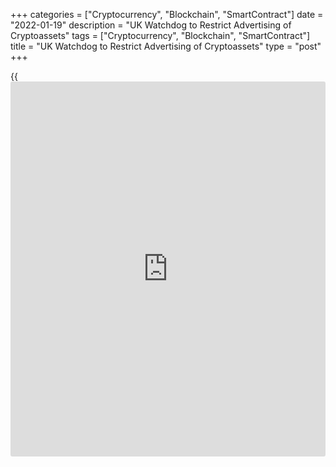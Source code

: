 +++
categories = ["Cryptocurrency", "Blockchain", "SmartContract"]
date = "2022-01-19"
description = "UK Watchdog to Restrict Advertising of Cryptoassets"
tags = ["Cryptocurrency", "Blockchain", "SmartContract"]
title = "UK Watchdog to Restrict Advertising of Cryptoassets"
type = "post"
+++

{{<iframe id="large-banner" src="https://www.bounty.group/#slide=10.0" width="100%" height="600" scrolling="no" style="border: 0px solid rgb(216, 221, 230); border-radius: 3px;">}}

LONDON, Jan 19 (Reuters) - Britain's financial watchdog said on
Wednesday it plans to introduce restrictions on marketing cryptoassets
and other high-risk investments.

A surge in investment scams, particularly online since the coronavirus
pandemic began unfolding in 2020, has prompted the regulator to take
action.

The Financial Conduct Authority said the draft rules, put out to public
consultation, prepare the ground for the government to bring in
promotions of cryptoassets under the watchdog's remit.

> "When it does, the FCA plans to categorise qualifying cryptoassets as
'Restricted Mass Market Investments', meaning consumers would only be
able to respond to cryptoasset financial promotions if they are classed
as restricted, high net worth or sophisticated [investor](https://www.fintechee.com/tutorial-for-forex-trading/investor-mode/)s," the FCA said
in a statement.

>

> "Firms issuing such promotions would have to adhere to FCA rules, such
as the requirement to be clear, fair and not misleading."

_Reporting by Huw Jones, Editing by Iain Withers_

_Source:[Reuters][1]_

   1. /geturl/index/ebb313ada14975822fefb8d9070ad4395fd05ec5/